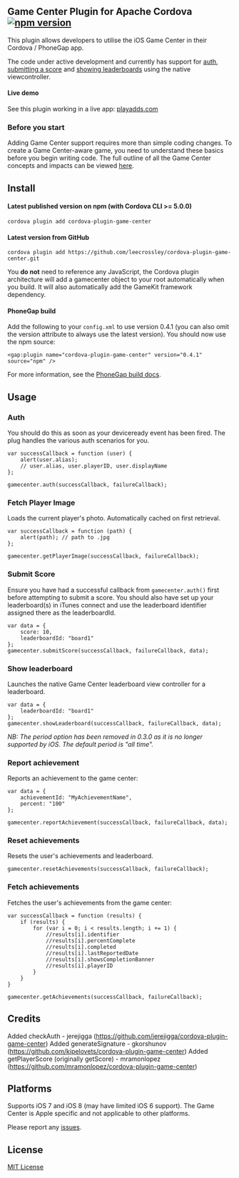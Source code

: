 ## Game Center Plugin for Apache Cordova [![npm version](https://badge.fury.io/js/cordova-plugin-game-center.svg)](http://badge.fury.io/js/cordova-plugin-game-center)

This plugin allows developers to utilise the iOS Game Center in their Cordova / PhoneGap app.

The code under active development and currently has support for [auth](#auth), [submitting a score](#submit-score) and [showing leaderboards](#show-leaderboard) using the native viewcontroller.

#### Live demo

See this plugin working in a live app: [playadds.com](http://playadds.com)

### Before you start

Adding Game Center support requires more than simple coding changes. To create a Game Center-aware game, you need to understand these basics before you begin writing code. The full outline of all the Game Center concepts and impacts can be viewed [here](https://developer.apple.com/library/ios/documentation/NetworkingInternet/Conceptual/GameKit_Guide/GameCenterOverview/GameCenterOverview.html).

## Install

#### Latest published version on npm (with Cordova CLI >= 5.0.0)

```
cordova plugin add cordova-plugin-game-center
```

#### Latest version from GitHub

```
cordova plugin add https://github.com/leecrossley/cordova-plugin-game-center.git
```

You **do not** need to reference any JavaScript, the Cordova plugin architecture will add a gamecenter object to your root automatically when you build. It will also automatically add the GameKit framework dependency.

#### PhoneGap build

Add the following to your `config.xml` to use version 0.4.1 (you can also omit the version attribute to always use the latest version). You should now use the npm source:

```
<gap:plugin name="cordova-plugin-game-center" version="0.4.1" source="npm" />
```

For more information, see the [PhoneGap build docs](http://docs.build.phonegap.com/en_US/configuring_plugins.md.html#Plugins).

## Usage

### Auth

You should do this as soon as your deviceready event has been fired. The plug handles the various auth scenarios for you.

```
var successCallback = function (user) {
    alert(user.alias);
    // user.alias, user.playerID, user.displayName
};

gamecenter.auth(successCallback, failureCallback);
```

### Fetch Player Image

Loads the current player's photo. Automatically cached on first retrieval.

```
var successCallback = function (path) {
    alert(path); // path to .jpg
};

gamecenter.getPlayerImage(successCallback, failureCallback);
```

### Submit Score

Ensure you have had a successful callback from `gamecenter.auth()` first before attempting to submit a score. You should also have set up your leaderboard(s) in iTunes connect and use the leaderboard identifier assigned there as the leaderboardId.

```
var data = {
    score: 10,
    leaderboardId: "board1"
};
gamecenter.submitScore(successCallback, failureCallback, data);
```

### Show leaderboard

Launches the native Game Center leaderboard view controller for a leaderboard.

```
var data = {
    leaderboardId: "board1"
};
gamecenter.showLeaderboard(successCallback, failureCallback, data);
```

*NB: The period option has been removed in 0.3.0 as it is no longer supported by iOS. The default period is "all time".*

### Report achievement

Reports an achievement to the game center:

```
var data = {
	achievementId: "MyAchievementName",
	percent: "100"
};

gamecenter.reportAchievement(successCallback, failureCallback, data);
```

### Reset achievements

Resets the user's achievements and leaderboard.

```
gamecenter.resetAchievements(successCallback, failureCallback);
```

### Fetch achievements

Fetches the user's achievements from the game center:

```
var successCallback = function (results) {
	if (results) {
    	for (var i = 0; i < results.length; i += 1) {
            //results[i].identifier
            //results[i].percentComplete
            //results[i].completed
            //results[i].lastReportedDate
            //results[i].showsCompletionBanner
            //results[i].playerID
        }
    }
}

gamecenter.getAchievements(successCallback, failureCallback);

```

## Credits

Added checkAuth - jerejigga (https://github.com/jerejigga/cordova-plugin-game-center)
Added generateSignature - gkorshunov (https://github.com/kipelovets/cordova-plugin-game-center)
Added getPlayerScore (originally getScore) - mramonlopez (https://github.com/mramonlopez/cordova-plugin-game-center)

## Platforms

Supports iOS 7 and iOS 8 (may have limited iOS 6 support). The Game Center is Apple specific and not applicable to other platforms.

Please report any [issues](https://github.com/leecrossley/cordova-plugin-game-center/issues/new).

## License

[MIT License](http://ilee.mit-license.org)
